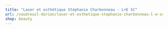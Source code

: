 ```yaml
---
title: "Laser et esthétique Stéphanie Charbonneau - L+E SC"
url: /vaudreuil-dorion/laser-et-esthetique-stephanie-charbonneau-l-e-sc/
shop: beauty
---
```

